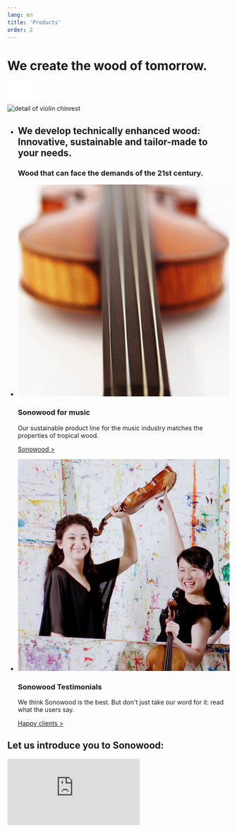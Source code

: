 ```yaml
---
lang: en
title: 'Products'
order: 2
---
```


<div class="full-width-kenburns">
<div class="wrap-bg-image">

# We create the wood of tomorrow.

![arrow down](/assets/images/arrow-d-white.svg)
</div>
<img srcset="/assets/images/products_cover_2x.jpg"
     src="/assets/images/products_cover.jpg" alt="detail of violin chinrest">
</div>

<div class="full-width-red">
<div class="wrap -cols3">

  - ## We develop technically enhanced wood: Innovative, sustainable and tailor-made to your needs.

    ### Wood that can face the demands of the 21st century.

  - ![violin with sonowood](/assets/images/products_sonowood_2x.jpg)
    ### Sonowood for music

    Our sustainable product line for the music industry matches the properties of
    tropical wood.

    <a class="btn -white" href="/en/products/sonowood">Sonowood ></a>

  - ![pacific quartet vienna](/assets/images/products_testimonial_2x.jpg)
    ### Sonowood Testimonials

    We think Sonowood is the best. But don't just take our word for it: read
    what the users say.

    <a class="btn -white" href="/en/products/testimonials">Happy clients ></a>

</div>
</div>

<div class="full-width-grey">
<div class="wrap">

## Let us introduce you to Sonowood:

<div class="videocontainer">
<iframe src="https://www.youtube.com/embed/VzBaJULayc8?rel=0&amp;showinfo=0" frameborder="0" allow="autoplay; encrypted-media" allowfullscreen>
</iframe>
</div>

</div>
</div>
